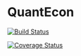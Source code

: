 # QuantEcon

[![Build Status](https://travis-ci.org/QuantEcon/QuantEcon.jl.svg?branch=master)](https://travis-ci.org/spencerlyon2/QuantEcon.jl)

[![Coverage Status](https://img.shields.io/coveralls/QuantEcon/QuantEcon.jl.svg)](https://coveralls.io/r/QuantEcon/QuantEcon.jl)
